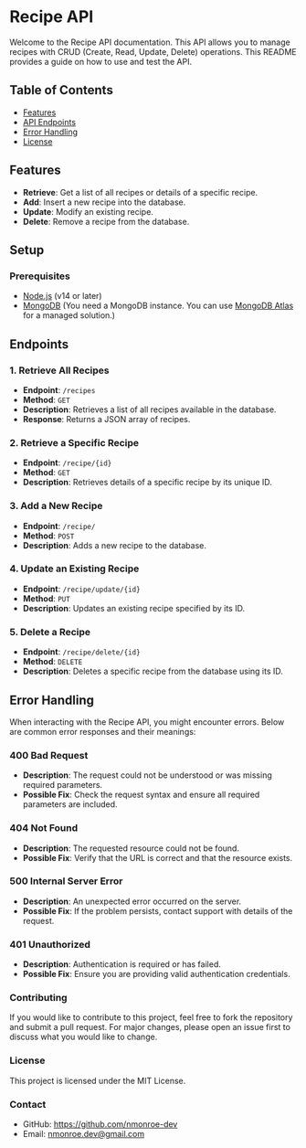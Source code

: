 # Recipe API

Welcome to the Recipe API documentation. This API allows you to manage recipes with CRUD (Create, Read, Update, Delete) operations. This README provides a guide on how to use and test the API.

## Table of Contents

- [Features](#features)
- [API Endpoints](#api-endpoints)
- [Error Handling](#error-handling)
- [License](#license)

## Features

- **Retrieve**: Get a list of all recipes or details of a specific recipe.
- **Add**: Insert a new recipe into the database.
- **Update**: Modify an existing recipe.
- **Delete**: Remove a recipe from the database.

## Setup

### Prerequisites

- [Node.js](https://nodejs.org/) (v14 or later)
- [MongoDB](https://www.mongodb.com/) (You need a MongoDB instance. You can use [MongoDB Atlas](https://www.mongodb.com/cloud/atlas) for a managed solution.)

## Endpoints

### 1. Retrieve All Recipes

- **Endpoint**: `/recipes`
- **Method**: `GET`
- **Description**: Retrieves a list of all recipes available in the database.
- **Response**: Returns a JSON array of recipes.

### 2. Retrieve a Specific Recipe

- **Endpoint**: `/recipe/{id}`
- **Method**: `GET`
- **Description**: Retrieves details of a specific recipe by its unique ID.

### 3. Add a New Recipe

- **Endpoint**: `/recipe/`
- **Method**: `POST`
- **Description**: Adds a new recipe to the database.

### 4. Update an Existing Recipe

- **Endpoint**: `/recipe/update/{id}`
- **Method**: `PUT`
- **Description**: Updates an existing recipe specified by its ID.

### 5. Delete a Recipe

- **Endpoint**: `/recipe/delete/{id}`
- **Method**: `DELETE`
- **Description**: Deletes a specific recipe from the database using its ID.

## Error Handling

When interacting with the Recipe API, you might encounter errors. Below are common error responses and their meanings:

### 400 Bad Request

- **Description**: The request could not be understood or was missing required parameters.
- **Possible Fix**: Check the request syntax and ensure all required parameters are included.

### 404 Not Found

- **Description**: The requested resource could not be found.
- **Possible Fix**: Verify that the URL is correct and that the resource exists.

### 500 Internal Server Error

- **Description**: An unexpected error occurred on the server.
- **Possible Fix**: If the problem persists, contact support with details of the request.

### 401 Unauthorized

- **Description**: Authentication is required or has failed.
- **Possible Fix**: Ensure you are providing valid authentication credentials.

### Contributing

If you would like to contribute to this project, feel free to fork the repository and submit a pull request. For major changes, please open an issue first to discuss what you would like to change.

### License

This project is licensed under the MIT License.

### Contact

- GitHub: https://github.com/nmonroe-dev
- Email: nmonroe.dev@gmail.com
